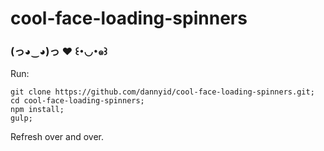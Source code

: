 # cool-face-loading-spinners
### (っ◕‿◕)っ ♥ ꒰･◡･๑꒱

Run: 

    git clone https://github.com/dannyid/cool-face-loading-spinners.git;
    cd cool-face-loading-spinners;
    npm install;
    gulp;

Refresh over and over.

